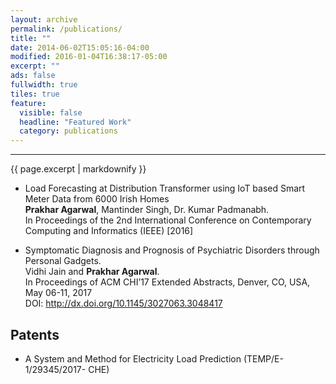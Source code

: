 ```yaml
---
layout: archive
permalink: /publications/
title: ""
date: 2014-06-02T15:05:16-04:00
modified: 2016-01-04T16:38:17-05:00
excerpt: ""
ads: false
fullwidth: true
tiles: true
feature:
  visible: false
  headline: "Featured Work"
  category: publications
---
```

<hr>
{{ page.excerpt | markdownify }}

* Load Forecasting at Distribution Transformer using IoT based Smart Meter Data from 6000 Irish Homes <br>
<b>Prakhar Agarwal</b>, Mantinder Singh, Dr. Kumar Padmanabh. <br>
In Proceedings of the 2nd International Conference on Contemporary Computing and Informatics (IEEE) [2016]

* Symptomatic Diagnosis and Prognosis of Psychiatric Disorders through Personal Gadgets.<br>
Vidhi Jain and <b>Prakhar Agarwal</b>.<br>
In Proceedings of ACM CHI’17 Extended Abstracts, Denver, CO, USA, May 06-11, 2017<br>
DOI: http://dx.doi.org/10.1145/3027063.3048417

## Patents

* A System and Method for Electricity Load Prediction (TEMP/E-1/29345/2017- CHE)
